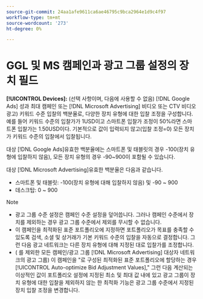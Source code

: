 ```yaml
---
source-git-commit: 24aa1afe9611ca6ae46795c9bca2964e1d9c4f97
workflow-type: tm+mt
source-wordcount: '273'
ht-degree: 0%

---
```

# GGL 및 MS 캠페인과 광고 그룹 설정의 장치 필드

**[!UICONTROL Devices]:** (선택 사항이며, 다음에 사용할 수 없음) [!DNL Google Ads] 성과 최대 캠페인 또는 [!DNL Microsoft Advertising] 비디오 또는 CTV 비디오 광고) 키워드 수준 입찰의 백분율로, 다양한 장치 유형에 대한 입찰 조정을 구성합니다. 예를 들어 키워드 수준의 입찰가가 1USD이고 스마트폰 입찰가 조정이 50%라면 스마트폰 입찰가는 1.50USD이다. 기본적으로 값이 입력되지 않고(입찰 조정=0) 모든 장치가 키워드 수준의 입찰에서 입찰됩니다.

대상 [!DNL Google Ads]유효한 백분율에는 스마트폰 및 태블릿의 경우 -100(장치 유형에 입찰하지 않음), 모든 장치 유형의 경우 -90~900이 포함될 수 있습니다.

대상 [!DNL Microsoft Advertising]유효한 백분율은 다음과 같습니다.

* 스마트폰 및 태블릿: -100(장치 유형에 대해 입찰하지 않음) 및 -90 ~ 900
* 데스크탑: 0 ~ 900

>[!NOTE]
>* 광고 그룹 수준 설정은 캠페인 수준 설정을 덮어씁니다. 그러나 캠페인 수준에서 장치를 제외하는 경우 광고 그룹 수준에서 제외를 무시할 수 없습니다.
>* 이 캠페인을 최적화된 표준 포트폴리오에 지정하면 포트폴리오가 목표를 충족할 수 있도록 검색, 소셜 및 상거래가 기본 키워드 수준의 입찰을 자동으로 결정합니다. 그런 다음 광고 네트워크는 다른 장치 유형에 대해 지정된 대로 입찰가를 조정합니다.
>* ( 를 제외한 모든 캠페인/광고 그룹 [!DNL Microsoft Advertising] 대상자 네트워크의 광고 그룹) 이 캠페인을 &quot;로 구성된 최적화된 표준 포트폴리오에 할당하는 경우[!UICONTROL Auto-optimize Bid Adjustment Values],&quot; 그런 다음 계산되는 이상적인 값이 포트폴리오 설정에 지정된 최소 및 최대 값 내에 있고 광고 그룹이 장치 유형에 대한 입찰을 제외하지 않는 한 최적화 기능은 광고 그룹 수준에서 지정된 장치 입찰 조정을 변경합니다.
